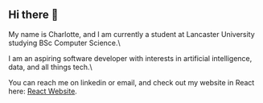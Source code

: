 ## Hi there 👋

My name is Charlotte, and I am currently a student at Lancaster University studying BSc Computer Science.\

I am an aspiring software developer with interests in artificial intelligence, data, and all things tech.\

You can reach me on linkedin or email, and check out my website in React here: [React Website](https://charlotte-lawrence.github.io/portfolio/).
<!--
**Charlotte-Lawrence/Charlotte-Lawrence** is a ✨ _special_ ✨ repository because its `README.md` (this file) appears on your GitHub profile.

Here are some ideas to get you started:

- 🔭 I’m currently working on ...
- 🌱 I’m currently learning ...
- 👯 I’m looking to collaborate on ...
- 🤔 I’m looking for help with ...
- 💬 Ask me about ...
- 📫 How to reach me: ...
- 😄 Pronouns: ...
- ⚡ Fun fact: ...
-->
